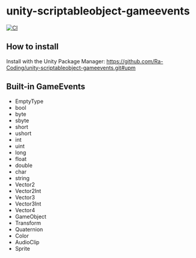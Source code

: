 # unity-scriptableobject-gameevents

[![CI](https://github.com/Ra-Coding/unity-scriptableobject-gameevents/actions/workflows/ci.yml/badge.svg)](https://github.com/Ra-Coding/unity-scriptableobject-gameevents/actions/workflows/ci.yml)

## How to install

Install with the Unity Package Manager: https://github.com/Ra-Coding/unity-scriptableobject-gameevents.git#upm 

## Built-in GameEvents

- EmptyType
- bool
- byte
- sbyte
- short
- ushort
- int
- uint
- long
- float
- double
- char
- string
- Vector2
- Vector2Int
- Vector3
- Vector3Int
- Vector4
- GameObject
- Transform
- Quaternion
- Color
- AudioClip
- Sprite